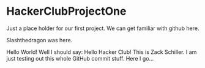 HackerClubProjectOne
====================

Just a place holder for our first project.  We can get familiar with github here.

Slashthedragon was here.

Hello World! Well I should say: Hello Hacker Club!
This is Zack Schiller. I am just testing out this whole GitHub commit stuff.
Here I go...
